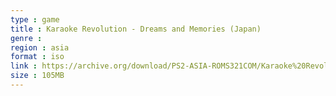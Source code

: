 ```yaml
---
type : game
title : Karaoke Revolution - Dreams and Memories (Japan)
genre : 
region : asia
format : iso
link : https://archive.org/download/PS2-ASIA-ROMS321COM/Karaoke%20Revolution%20-%20Dreams%20%26%20Memories%20%28Japan%29.7z
size : 105MB
---
```

